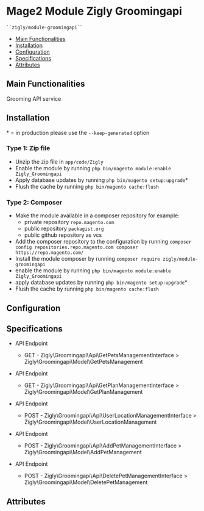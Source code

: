 # Mage2 Module Zigly Groomingapi

    ``zigly/module-groomingapi``

 - [Main Functionalities](#markdown-header-main-functionalities)
 - [Installation](#markdown-header-installation)
 - [Configuration](#markdown-header-configuration)
 - [Specifications](#markdown-header-specifications)
 - [Attributes](#markdown-header-attributes)


## Main Functionalities
Grooming API service

## Installation
\* = in production please use the `--keep-generated` option

### Type 1: Zip file

 - Unzip the zip file in `app/code/Zigly`
 - Enable the module by running `php bin/magento module:enable Zigly_Groomingapi`
 - Apply database updates by running `php bin/magento setup:upgrade`\*
 - Flush the cache by running `php bin/magento cache:flush`

### Type 2: Composer

 - Make the module available in a composer repository for example:
    - private repository `repo.magento.com`
    - public repository `packagist.org`
    - public github repository as vcs
 - Add the composer repository to the configuration by running `composer config repositories.repo.magento.com composer https://repo.magento.com/`
 - Install the module composer by running `composer require zigly/module-groomingapi`
 - enable the module by running `php bin/magento module:enable Zigly_Groomingapi`
 - apply database updates by running `php bin/magento setup:upgrade`\*
 - Flush the cache by running `php bin/magento cache:flush`


## Configuration




## Specifications

 - API Endpoint
	- GET - Zigly\Groomingapi\Api\GetPetsManagementInterface > Zigly\Groomingapi\Model\GetPetsManagement

 - API Endpoint
	- GET - Zigly\Groomingapi\Api\GetPlanManagementInterface > Zigly\Groomingapi\Model\GetPlanManagement

 - API Endpoint
	- POST - Zigly\Groomingapi\Api\UserLocationManagementInterface > Zigly\Groomingapi\Model\UserLocationManagement

 - API Endpoint
	- POST - Zigly\Groomingapi\Api\AddPetManagementInterface > Zigly\Groomingapi\Model\AddPetManagement

 - API Endpoint
	- POST - Zigly\Groomingapi\Api\DeletePetManagementInterface > Zigly\Groomingapi\Model\DeletePetManagement


## Attributes



